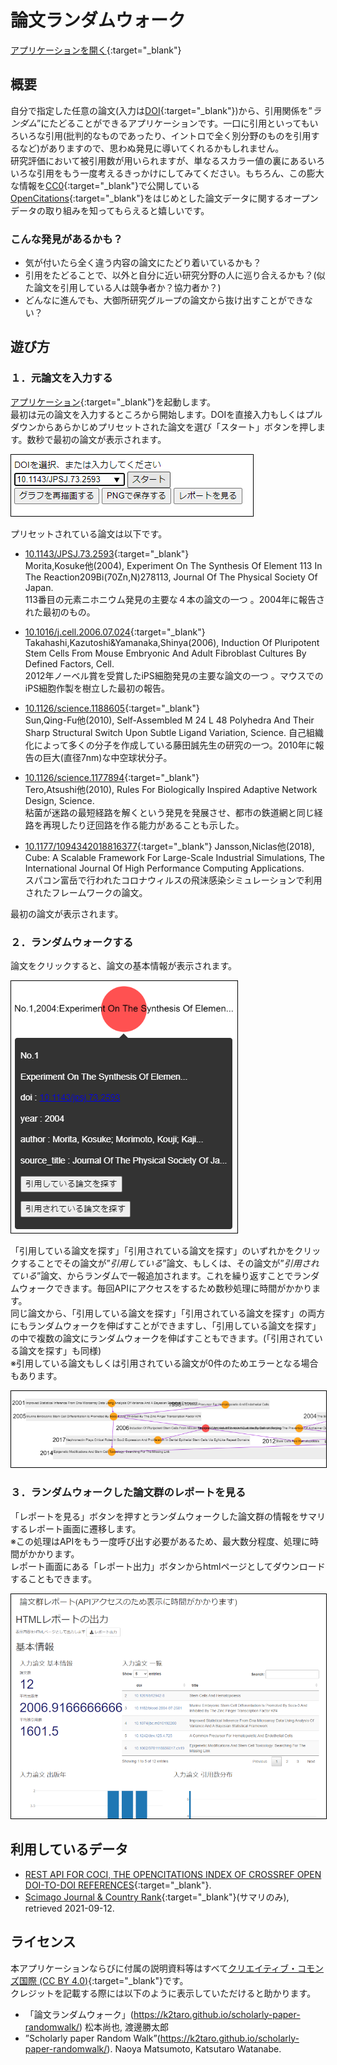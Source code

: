 # 論文ランダムウォーク
[アプリケーションを開く](app/rw.html){:target="_blank"}

## 概要
自分で指定した任意の論文(入力は[DOI](https://ja.wikipedia.org/wiki/%E3%83%87%E3%82%B8%E3%82%BF%E3%83%AB%E3%82%AA%E3%83%96%E3%82%B8%E3%82%A7%E3%82%AF%E3%83%88%E8%AD%98%E5%88%A5%E5%AD%90){:target="_blank"})から、引用関係を”_ランダム_”にたどることができるアプリケーションです。一口に引用といってもいろいろな引用(批判的なものであったり、イントロで全く別分野のものを引用するなど)がありますので、思わぬ発見に導いてくれるかもしれません。  
研究評価において被引用数が用いられますが、単なるスカラー値の裏にあるいろいろな引用をもう一度考えるきっかけにしてみてください。もちろん、この膨大な情報を[CC0](https://creativecommons.org/publicdomain/zero/1.0/deed.ja){:target="_blank"}で公開している[OpenCitations](https://opencitations.net/){:target="_blank"}をはじめとした論文データに関するオープンデータの取り組みを知ってもらえると嬉しいです。
### こんな発見があるかも？  
- 気が付いたら全く違う内容の論文にたどり着いているかも？
- 引用をたどることで、以外と自分に近い研究分野の人に巡り合えるかも？(似た論文を引用している人は競争者か？協力者か？)
- どんなに進んでも、大御所研究グループの論文から抜け出すことができない？

## 遊び方
### １．元論文を入力する
[アプリケーション](app/rw.html){:target="_blank"}を起動します。  
最初は元の論文を入力するところから開始します。DOIを直接入力もしくはプルダウンからあらかじめプリセットされた論文を選び「スタート」ボタンを押します。数秒で最初の論文が表示されます。  

<img src="image1.png" style="border: 1px black solid;">

プリセットされている論文は以下です。  
- [10.1143/JPSJ.73.2593](https://doi.org/10.1143/JPSJ.73.2593){:target="_blank"}  
Morita,Kosuke他(2004),  Experiment On The Synthesis Of Element 113 In The Reaction209Bi(70Zn,N)278113, Journal Of The Physical Society Of Japan.  
113番目の元素ニホニウム発見の主要な４本の論文の一つ 。2004年に報告された最初のもの。 

- [10.1016/j.cell.2006.07.024](https://doi.org/10.1016/j.cell.2006.07.024){:target="_blank"}  
Takahashi,Kazutoshi&Yamanaka,Shinya(2006), Induction Of Pluripotent Stem Cells From Mouse Embryonic And Adult Fibroblast Cultures By Defined Factors, Cell.  
2012年ノーベル賞を受賞したiPS細胞発見の主要な論文の一つ 。マウスでのiPS細胞作製を樹立した最初の報告。 

- [10.1126/science.1188605](https://doi.org/10.1126/science.1188605){:target="_blank"}  
Sun,Qing-Fu他(2010), Self-Assembled M 24 L 48 Polyhedra And Their Sharp Structural Switch Upon Subtle Ligand Variation, Science.
自己組織化によって多くの分子を作成している藤田誠先生の研究の一つ。2010年に報告の巨大(直径7nm)な中空球状分子。    

- [10.1126/science.1177894](https://doi.org/10.1126/science.1177894){:target="_blank"}  
Tero,Atsushi他(2010), Rules For Biologically Inspired Adaptive Network Design, Science.  
粘菌が迷路の最短経路を解くという発見を発展させ、都市の鉄道網と同じ経路を再現したり迂回路を作る能力があることも示した。

- [10.1177/1094342018816377](https://doi.org/10.1177/1094342018816377){:target="_blank"}
Jansson,Niclas他(2018), Cube: A Scalable Framework For Large-Scale Industrial Simulations, The International Journal Of High Performance Computing Applications.  
スパコン富岳で行われたコロナウィルスの飛沫感染シミュレーションで利用されたフレームワークの論文。  


最初の論文が表示されます。  

### ２．ランダムウォークする
論文をクリックすると、論文の基本情報が表示されます。  

<img src="image2.png" style="border: 1px black solid;">

「引用している論文を探す」「引用されている論文を探す」のいずれかをクリックすることでその論文が”_引用している_”論文、もしくは、その論文が”_引用されている_”論文、からランダムで一報追加されます。これを繰り返すことでランダムウォークできます。毎回APIにアクセスをするため数秒処理に時間がかかります。  
同じ論文から、「引用している論文を探す」「引用されている論文を探す」の両方にもランダムウォークを伸ばすことができますし、「引用している論文を探す」の中で複数の論文にランダムウォークを伸ばすこともできます。(「引用されている論文を探す」も同様)  
※引用している論文もしくは引用されている論文が0件のためエラーとなる場合もあります。  

<img src="image3.png" style="border: 1px black solid;">

### ３．ランダムウォークした論文群のレポートを見る
「レポートを見る」ボタンを押すとランダムウォークした論文群の情報をサマリするレポート画面に遷移します。  
※この処理はAPIをもう一度呼び出す必要があるため、最大数分程度、処理に時間がかかります。  
レポート画面にある「レポート出力」ボタンからhtmlページとしてダウンロードすることもできます。  

<img src="image4.png" style="border: 1px black solid;">

## 利用しているデータ
- [REST API FOR COCI, THE OPENCITATIONS INDEX OF CROSSREF OPEN DOI-TO-DOI REFERENCES](https://opencitations.net/index/coci/api/v1){:target="_blank"}.
- [Scimago Journal & Country Rank](http://www.scimagojr.com/){:target="_blank"}(サマリのみ), retrieved 2021-09-12.

## ライセンス
本アプリケーションならびに付属の説明資料等はすべて[クリエイティブ・コモンズ国際 (CC BY 4.0)](https://creativecommons.org/licenses/by/4.0/deed.ja){:target="_blank"}です。  
クレジットを記載する際には以下のように表示していただけると助かります。
- 「論文ランダムウォーク」(https://k2taro.github.io/scholarly-paper-randomwalk/) 松本尚也, 渡邊勝太郎
- ”Scholarly paper Random Walk”(https://k2taro.github.io/scholarly-paper-randomwalk/). Naoya Matsumoto, Katsutaro Watanabe.
